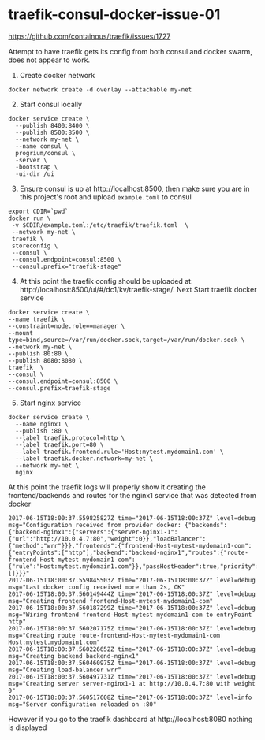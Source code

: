 # traefik-consul-docker-issue-01

https://github.com/containous/traefik/issues/1727

Attempt to have traefik gets its config from both consul and docker swarm, does not appear to work.

1. Create docker network

`docker network create -d overlay --attachable my-net`

2. Start consul locally

```
docker service create \
  --publish 8400:8400 \
  --publish 8500:8500 \
  --network my-net \
  --name consul \
  progrium/consul \
  -server \
  -bootstrap \
  -ui-dir /ui
```

3. Ensure consul is up at http://localhost:8500, then make sure you are in this project's root and upload `example.toml` to consul

```
export CDIR=`pwd`
docker run \
 -v $CDIR/example.toml:/etc/traefik/traefik.toml  \
 --network my-net \
 traefik \
 storeconfig \
 --consul \
 --consul.endpoint=consul:8500 \
 --consul.prefix="traefik-stage"
 ```

4. At this point the traefik config should be uploaded at: http://localhost:8500/ui/#/dc1/kv/traefik-stage/. Next Start traefik docker service

 ```
 docker service create \
--name traefik \
--constraint=node.role==manager \
--mount type=bind,source=/var/run/docker.sock,target=/var/run/docker.sock \
--network my-net \
 --publish 80:80 \
--publish 8080:8080 \
traefik  \
--consul \
--consul.endpoint=consul:8500 \
--consul.prefix=traefik-stage
```

5. Start nginx service

```
docker service create \
  --name nginx1 \
  --publish :80 \
  --label traefik.protocol=http \
  --label traefik.port=80 \
  --label traefik.frontend.rule='Host:mytest.mydomain1.com' \
  --label traefik.docker.network=my-net \
  --network my-net \
  nginx
```

At this point the traefik logs will properly show it creating the frontend/backends and routes for the nginx1 service that was detected from docker

```
2017-06-15T18:00:37.559825827Z time="2017-06-15T18:00:37Z" level=debug msg="Configuration received from provider docker: {"backends":{"backend-nginx1":{"servers":{"server-nginx1-1":{"url":"http://10.0.4.7:80","weight":0}},"loadBalancer":{"method":"wrr"}}},"frontends":{"frontend-Host-mytest-mydomain1-com":{"entryPoints":["http"],"backend":"backend-nginx1","routes":{"route-frontend-Host-mytest-mydomain1-com":{"rule":"Host:mytest.mydomain1.com"}},"passHostHeader":true,"priority":0,"basicAuth":[]}}}"
2017-06-15T18:00:37.559845503Z time="2017-06-15T18:00:37Z" level=debug msg="Last docker config received more than 2s, OK"
2017-06-15T18:00:37.560149444Z time="2017-06-15T18:00:37Z" level=debug msg="Creating frontend frontend-Host-mytest-mydomain1-com"
2017-06-15T18:00:37.560187299Z time="2017-06-15T18:00:37Z" level=debug msg="Wiring frontend frontend-Host-mytest-mydomain1-com to entryPoint http"
2017-06-15T18:00:37.560207175Z time="2017-06-15T18:00:37Z" level=debug msg="Creating route route-frontend-Host-mytest-mydomain1-com Host:mytest.mydomain1.com"
2017-06-15T18:00:37.560226652Z time="2017-06-15T18:00:37Z" level=debug msg="Creating backend backend-nginx1"
2017-06-15T18:00:37.560460975Z time="2017-06-15T18:00:37Z" level=debug msg="Creating load-balancer wrr"
2017-06-15T18:00:37.560497731Z time="2017-06-15T18:00:37Z" level=debug msg="Creating server server-nginx1-1 at http://10.0.4.7:80 with weight 0"
2017-06-15T18:00:37.560517608Z time="2017-06-15T18:00:37Z" level=info msg="Server configuration reloaded on :80"
```

However if you go to the traefik dashboard at http://localhost:8080 nothing is displayed
